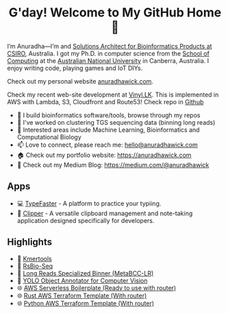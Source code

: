 <div align="center">
<h1>G'day! Welcome to My GitHub Home 👋</h1>
</div>

I’m Anuradha—I’m and [Solutions Architect for Bioinformatics Products at CSIRO](https://people.csiro.au/w/a/anuradha-wickramarachchi), Australia. I got my Ph.D. in computer science from the [School of Computing](https://cs.anu.edu.au/) at the [Australian National University](https://www.anu.edu.au/) in Canberra, Australia. I enjoy writing code, playing games and IoT DIYs.

Check out my personal website [anuradhawick.com](https://www.anuradhawick.com).

Check my recent web-site development at [Vinyl.LK](https://www.vinyl.lk/). This is implemented in AWS with Lambda, S3, Cloudfront and Route53! Check repo in [Github](https://github.com/anuradhawick/vinyl-search)   

- 🔭 I build bioinformatics software/tools, browse through my repos
- 🔭 I've worked on clustering TGS sequencing data (binning long reads)
- 🌱 Interested areas include Machine Learning, Bioinformatics and Computational Biology
- 📫 Love to connect, please reach me: hello@anuradhawick.com
- 🏠 Check out my portfolio website: https://anuradhawick.com
- 📝 Check out my Medium Blog: https://medium.com/@anuradhawick

## Apps

* 💻 [TypeFaster](https://typefaster.anuradhawick.com) - A platform to practice your typiing. 
* 📎 [Clipper](https://github.com/anuradhawick/clipper) - A versatile clipboard management and note-taking application designed specifically for developers.

## Highlights

* 🧬 [Kmertools](https://github.com/anuradhawick/kmertools) 
* 🧬 [RsBio-Seq](https://github.com/anuradhawick/rsbio-seq) 
* 🧬 [Long Reads Specialized Binner (MetaBCC-LR)](https://github.com/anuradhawick/MetaBCC-LR)
* 🎥 [YOLO Object Annotator for Computer Vision](https://github.com/anuradhawick/Object-Annotation-Maker)
* 🌐 [AWS Serverless Boilerplate (Ready to use with router)](https://github.com/anuradhawick/aws-lambda-serverless-boilerplate)
* 🌐 [Rust AWS Terraform Template (With router)](https://github.com/anuradhawick/rs_template)
* 🌐 [Python AWS Terraform Template (With router)](https://github.com/anuradhawick/tf_template)
